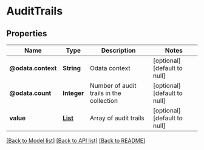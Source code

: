# AuditTrails
## Properties

| Name | Type | Description | Notes |
|------------ | ------------- | ------------- | -------------|
| **@odata.context** | **String** | Odata context | [optional] [default to null] |
| **@odata.count** | **Integer** | Number of audit trails in the collection | [optional] [default to null] |
| **value** | [**List**](AuditTrail.md) | Array of audit trails | [optional] [default to null] |

[[Back to Model list]](../README.md#documentation-for-models) [[Back to API list]](../README.md#documentation-for-api-endpoints) [[Back to README]](../README.md)

